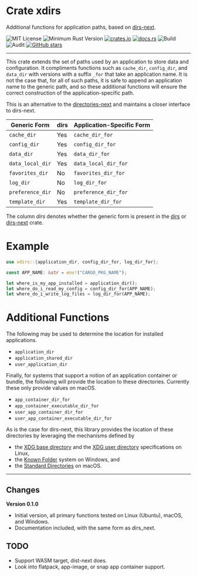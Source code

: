 # Crate xdirs

Additional functions for application paths, based on [dirs-next](https://crates.io/crates/dirs-next).

![MIT License](https://img.shields.io/badge/license-mit-118811.svg)
![Minimum Rust Version](https://img.shields.io/badge/Min%20Rust-1.40-green.svg)
[![crates.io](https://img.shields.io/crates/v/xdirs.svg)](https://crates.io/crates/xdirs)
[![docs.rs](https://docs.rs/xdirs/badge.svg)](https://docs.rs/xdirs)
![Build](https://github.com/johnstonskj/rust-xdirs/workflows/Rust/badge.svg)
![Audit](https://github.com/johnstonskj/rust-xdirs/workflows/Security%20audit/badge.svg)
[![GitHub stars](https://img.shields.io/github/stars/johnstonskj/rust-xdirs.svg)](https://github.com/johnstonskj/rust-xdirs/stargazers)

-----

This crate extends the set of paths used by an application to store data and configuration. It
compliments functions such as `cache_dir`, `config_dir`, and `data_dir` with versions with a
suffix `_for` that take an application name. It is not the case that, for all of such paths, it
is safe to append an application name to the generic path, and so these additional functions will
ensure the correct construction of the application-specific path.

This is an alternative to the [directories-next](https://crates.io/crates/directories-next) and
maintains a closer interface to dirs-next.

| Generic Form       | dirs | Application-Specific Form |
| ------------------ | ---- | ------------------------- |
| `cache_dir`        | Yes  | `cache_dir_for`           |
| `config_dir`       | Yes  | `config_dir_for`          |
| `data_dir`         | Yes  | `data_dir_for`            |
| `data_local_dir`   | Yes  | `data_local_dir_for`      |
| `favorites_dir`    | No   | `favorites_dir_for`       |
| `log_dir`          | No   | `log_dir_for`             |
| `preference_dir`   | No   | `preference_dir_for`      |
| `template_dir`     | Yes  | `template_dir_for`        |

The column *dirs* denotes whether the generic form is present in the 
[dirs](https://crates.io/crates/dirs) or [dirs-next](https://crates.io/crates/dirs-next) crate.

# Example

```rust
use xdirs::{application_dir, config_dir_for, log_dir_for};

const APP_NAME: &str = env!("CARGO_PKG_NAME");

let where_is_my_app_installed = application_dir();
let where_do_i_read_my_config = config_dir_for(APP_NAME);
let where_do_i_write_log_files = log_dir_for(APP_NAME);
```

# Additional Functions

The following may be used to determine the location for installed applications.

* `application_dir`
* `application_shared_dir`
* `user_application_dir`

Finally, for systems that support a notion of an application container or bundle, the following
will provide the location to these directories. Currently these only provide values on macOS.

* `app_container_dir_for`
* `app_container_executable_dir_for`
* `user_app_container_dir_for`
* `user_app_container_executable_dir_for`

As is the case for dirs-next, this library provides the location of these directories by leveraging
the mechanisms defined by

* the [XDG base directory](https://standards.freedesktop.org/basedir-spec/basedir-spec-latest.html) and the [XDG user directory](https://www.freedesktop.org/wiki/Software/xdg-user-dirs/) specifications on Linux,
* the [Known Folder](https://msdn.microsoft.com/en-us/library/windows/desktop/bb776911(v=vs.85).aspx) system on Windows, and
* the [Standard Directories](https://developer.apple.com/library/content/documentation/FileManagement/Conceptual/FileSystemProgrammingGuide/FileSystemOverview/FileSystemOverview.html#//apple_ref/doc/uid/TP40010672-CH2-SW6) on macOS.


-----

## Changes

**Version 0.1.0**

* Initial version, all primary functions tested on Linux (Ubuntu), macOS, and Windows.
* Documentation included, with the same form as dirs_next.

## TODO

* Support WASM target, dist-next does.
* Look into flatpack, app-image, or snap app container support.
